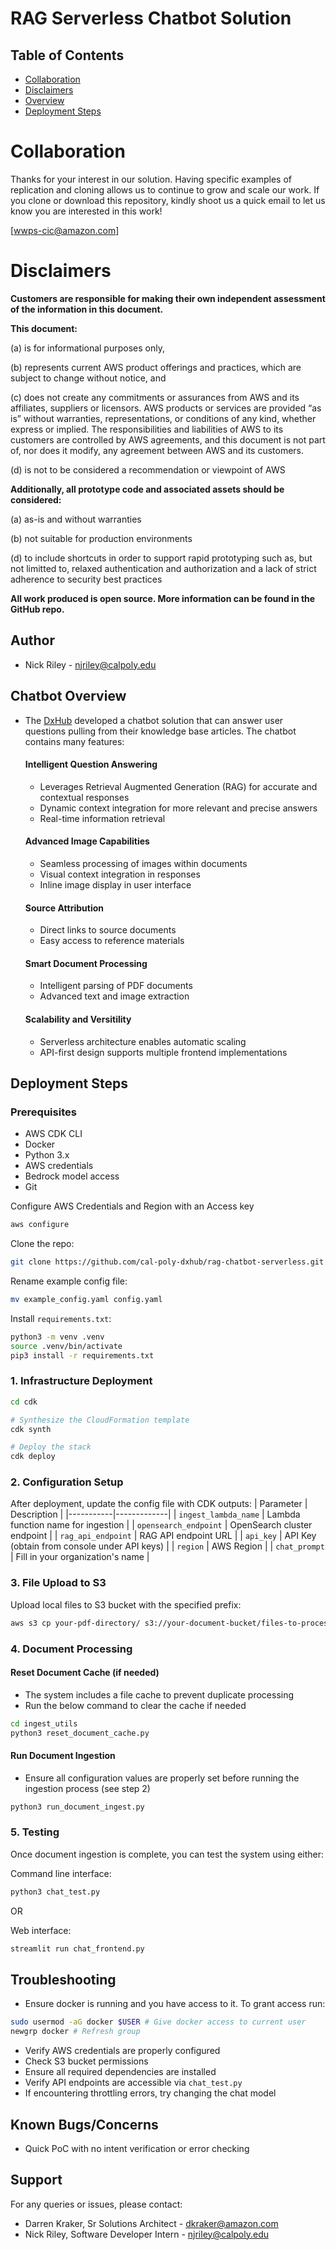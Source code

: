 # RAG Serverless Chatbot Solution


## Table of Contents
- [Collaboration](#collaboration)
- [Disclaimers](#disclaimers)
- [Overview](#chatbot-overview)
- [Deployment Steps](#deployment-steps)



# Collaboration
Thanks for your interest in our solution.  Having specific examples of replication and cloning allows us to continue to grow and scale our work. If you clone or download this repository, kindly shoot us a quick email to let us know you are interested in this work!

[wwps-cic@amazon.com] 

# Disclaimers

**Customers are responsible for making their own independent assessment of the information in this document.**

**This document:**

(a) is for informational purposes only, 

(b) represents current AWS product offerings and practices, which are subject to change without notice, and 

(c) does not create any commitments or assurances from AWS and its affiliates, suppliers or licensors. AWS products or services are provided “as is” without warranties, representations, or conditions of any kind, whether express or implied. The responsibilities and liabilities of AWS to its customers are controlled by AWS agreements, and this document is not part of, nor does it modify, any agreement between AWS and its customers. 

(d) is not to be considered a recommendation or viewpoint of AWS

**Additionally, all prototype code and associated assets should be considered:**

(a) as-is and without warranties

(b) not suitable for production environments

(d) to include shortcuts in order to support rapid prototyping such as, but not limitted to, relaxed authentication and authorization and a lack of strict adherence to security best practices

**All work produced is open source. More information can be found in the GitHub repo.**

## Author
- Nick Riley - njriley@calpoly.edu


## Chatbot Overview
- The [DxHub](https://dxhub.calpoly.edu/challenges/) developed a chatbot solution that can answer user questions pulling from their knowledge base articles. The chatbot contains many features: 

    #### Intelligent Question Answering
    - Leverages Retrieval Augmented Generation (RAG) for accurate and contextual responses
    - Dynamic context integration for more relevant and precise answers
    - Real-time information retrieval

    #### Advanced Image Capabilities
    - Seamless processing of images within documents
    - Visual context integration in responses
    - Inline image display in user interface

    #### Source Attribution
    - Direct links to source documents
    - Easy access to reference materials

    #### Smart Document Processing
    - Intelligent parsing of PDF documents
    - Advanced text and image extraction

    #### Scalability and Versitility
    - Serverless architecture enables automatic scaling
    - API-first design supports multiple frontend implementations

## Deployment Steps

### Prerequisites
- AWS CDK CLI
- Docker
- Python 3.x
- AWS credentials
- Bedrock model access
- Git

Configure AWS Credentials and Region with an Access key
```bash
aws configure
```

Clone the repo:
```bash
git clone https://github.com/cal-poly-dxhub/rag-chatbot-serverless.git
```

Rename example config file:
```bash
mv example_config.yaml config.yaml
```

Install `requirements.txt`:
```bash
python3 -m venv .venv
source .venv/bin/activate
pip3 install -r requirements.txt
```

### 1. Infrastructure Deployment
```bash
cd cdk

# Synthesize the CloudFormation template
cdk synth

# Deploy the stack
cdk deploy
```

### 2. Configuration Setup
After deployment, update the config file with CDK outputs:
| Parameter | Description |
|-----------|-------------|
| `ingest_lambda_name` | Lambda function name for ingestion |
| `opensearch_endpoint` | OpenSearch cluster endpoint |
| `rag_api_endpoint` | RAG API endpoint URL |
| `api_key` | API Key (obtain from console under API keys) |
| `region` | AWS Region |
| `chat_prompt` | Fill in your organization's name |

### 3. File Upload to S3
Upload local files to S3 bucket with the specified prefix:
```bash
aws s3 cp your-pdf-directory/ s3://your-document-bucket/files-to-process/ --recursive
```

### 4. Document Processing

#### Reset Document Cache (if needed)
- The system includes a file cache to prevent duplicate processing
- Run the below command to clear the cache if needed

```bash
cd ingest_utils
python3 reset_document_cache.py
```

#### Run Document Ingestion
- Ensure all configuration values are properly set before running the ingestion process (see step 2)
```bash
python3 run_document_ingest.py
```

### 5. Testing
Once document ingestion is complete, you can test the system using either:

Command line interface:
```bash
python3 chat_test.py
```

OR

Web interface:
```bash
streamlit run chat_frontend.py
```


## Troubleshooting
- Ensure docker is running and you have access to it. To grant access run:
```bash
sudo usermod -aG docker $USER # Give docker access to current user
newgrp docker # Refresh group
```
- Verify AWS credentials are properly configured
- Check S3 bucket permissions
- Ensure all required dependencies are installed
- Verify API endpoints are accessible via `chat_test.py`
- If encountering throttling errors, try changing the chat model

## Known Bugs/Concerns
- Quick PoC with no intent verification or error checking

## Support
For any queries or issues, please contact:
- Darren Kraker, Sr Solutions Architect - dkraker@amazon.com
- Nick Riley, Software Developer Intern - njriley@calpoly.edu